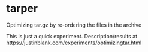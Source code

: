 # tarper

Optimizing tar.gz by re-ordering the files in the archive

This is just a quick experiment. Description/results at https://justinblank.com/experiments/optimizingtar.html
